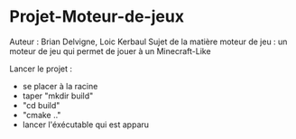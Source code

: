 # Projet-Moteur-de-jeux

Auteur : Brian Delvigne, Loic Kerbaul
Sujet de la matière moteur de jeu : un moteur de jeu qui permet de jouer à un Minecraft-Like

Lancer le projet :

- se placer à la racine
- taper "mkdir build"
- "cd build"
- "cmake .."
- lancer l'éxécutable qui est apparu
